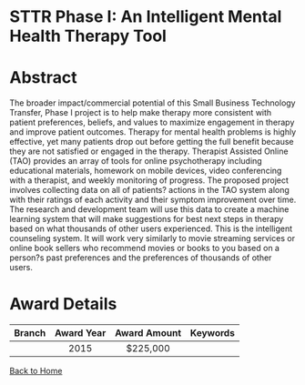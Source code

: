 
STTR Phase I: An Intelligent Mental Health Therapy Tool
=======================================================

# Abstract


The broader impact/commercial potential of this Small Business Technology Transfer, Phase I project is to help make therapy more consistent with patient preferences, beliefs, and values to maximize engagement in therapy and improve patient outcomes. Therapy for mental health problems is highly effective, yet many patients drop out before getting the full benefit because they are not satisfied or engaged in the therapy. Therapist Assisted Online (TAO) provides an array of tools for online psychotherapy including educational materials, homework on mobile devices, video conferencing with a therapist, and weekly monitoring of progress. The proposed project involves collecting data on all of patients? actions in the TAO system along with their ratings of each activity and their symptom improvement over time. The research and development team will use this data to create a machine learning system that will make suggestions for best next steps in therapy based on what thousands of other users experienced. This is the intelligent counseling system. It will work very similarly to movie streaming services or online book sellers who recommend movies or books to you based on a person?s past preferences and the preferences of thousands of other users.  

# Award Details

|Branch|Award Year|Award Amount|Keywords|
| :---: | :---: | :---: | :---: |
||2015|$225,000||
  
  


[Back to Home](https://github.com/chrischow/dod_sbir_awards/Reports/JT/#175)